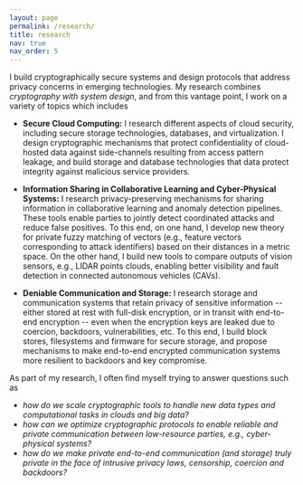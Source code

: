 ```yaml
---
layout: page
permalink: /research/
title: research
nav: true
nav_order: 5
---
```


I build cryptographically secure systems and design protocols that address privacy concerns in emerging technologies. 
My research combines *cryptography with system design*, and from this vantage point, I work on a variety of topics which includes 

- **Secure Cloud Computing:** I research different aspects of cloud security, including secure storage technologies, databases, and virtualization. I design cryptographic mechanisms that protect confidentiality of cloud-hosted data against side-channels resulting from access pattern leakage, and build storage and database technologies that data protect integrity against malicious service providers.

- **Information Sharing in Collaborative Learning and Cyber-Physical Systems:** I research privacy-preserving mechanisms for sharing information in collaborative learning and anomaly detection pipelines. These tools enable parties to jointly detect coordinated attacks and reduce false positives. To this end, on one hand, I develop new theory for private fuzzy matching of vectors (e.g., feature vectors corresponding to attack identifiers) based on their distances in a metric space. On the other hand, I build new tools to compare outputs of vision sensors, e.g., LIDAR points clouds, enabling better visibility and fault detection in connected autonomous vehicles (CAVs).  

- **Deniable Communication and Storage:** I research storage and communication systems that retain privacy of sensitive information -- either stored at rest with full-disk encryption, or in transit with end-to-end encryption -- even when the encryption keys are leaked due to coercion, backdoors, vulnerabilities, etc.  To this end, I build block stores, filesystems and firmware for secure storage, and propose mechanisms to make end-to-end encrypted communication systems more resilient to backdoors and key compromise. 


As part of my research, I often find myself trying to answer questions such as 

- *how do we scale cryptographic tools to handle new data types and computational tasks in clouds and big data?*
- *how can we optimize cryptographic protocols to enable reliable and private communication between low-resource parties, e.g., cyber-physical systems?*
- *how do we make private end-to-end communication (and storage) truly private in the face of intrusive privacy laws, censorship, coercion and backdoors?*